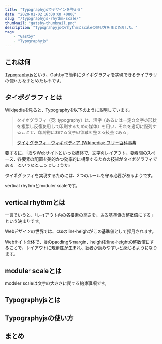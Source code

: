 ```yaml
---
title: "Typographyjsでデザインを整える"
date: "2020-01-02 16:00:00 +0800"
slug: "/typographyjs-rhythm-scale/"
thumbnail: "gatsby-thumbnail.png"
description: "Typograhpyjsのrhythmとscaleの使い方をまとめました。"
tags:
    - "Gastby"
    - "Typographyjs"
---
```


## これは何

[Typography.js](https://kyleamathews.github.io/typography.js/)という、Gatsbyで簡単にタイポグラフィを実現できるライブラリの使い方をまとめたものです。

## タイポグラフィとは

Wikipediaを見ると、Typographyを以下のように説明しています。

> タイポグラフィ（英: typography）は、活字（あるいは一定の文字の形状を複製し反復使用して印刷するための媒体）を用い、それを適切に配列することで、印刷物における文字の体裁を整える技芸である。  
>
> [タイポグラフィ - ウィキペディア (Wikipedia): フリー百科事典](https://ja.wikipedia.org/wiki/%E3%82%BF%E3%82%A4%E3%83%9D%E3%82%B0%E3%83%A9%E3%83%95%E3%82%A3)

要するに、「紙やWebサイトといった媒体で、文字のレイアウト、要素間のスペース、各要素の配置を美的かつ効率的に構築するための技術がタイポグラフィである」といったところでしょうか。

タイポグラフィを実現するためには、2つのルールを守る必要があるようです。

vertical rhythmとmoduler scaleです。

## vertical rhythmとは

一言でいうと、「レイアウト内の各要素の高さを、ある基準値の整数倍にする」という決まりです。

Webデザインの世界では、cssのline-heightがこの基準値として採用されます。

Webサイト全体で、縦のpaddingやmargin、heightをline-heightの整数倍にすることで、レイアウトに規則性が生まれ、読者が読みやすいと感じるようになります。

## moduler scaleとは

moduler scaleは文字の大きさに関する約束事項です。


## Typographyjsとは

## Typographyjsの使い方

## まとめ